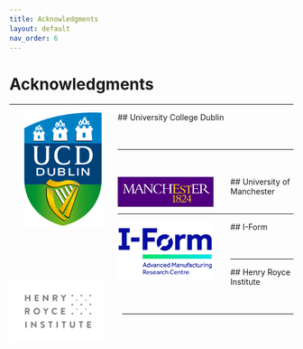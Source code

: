 ```yaml
---
title: Acknowledgments
layout: default
nav_order: 6
---
```



# Acknowledgments

---
<img align="left" width="140" style="padding-right:26px;padding-left:26px" src="images/UCD.png"/>
## University College Dublin

<br> 
<br> 
<br> 

---
<br> 
<br> 

<img align="left" width="170" style="padding-right:30px" src="images/UoM.png"/>
## University of Manchester

<br> 
<br> 

---
<img align="left" width="170" style="padding-right:30px" src="images/iform.png"/>
## I-Form

<br> 
<br> 
<br> 

---
<img align="left" width="170" style="padding-right:30px" src="images/hrinstitute.png"/>
## Henry Royce Institute

<br> 
<br> 
<br> 

---
<br>
<br>